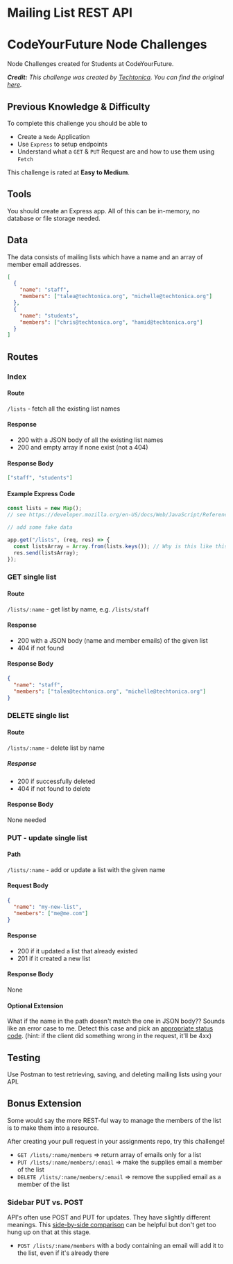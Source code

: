 # Mailing List REST API

# CodeYourFuture Node Challenges

Node Challenges created for Students at CodeYourFuture.

_**Credit:** This challenge was created by [Techtonica](https://github.com/Techtonica/curriculum). You can find the original [here](https://github.com/Techtonica/curriculum/blob/main/projects/mailing-list-rest-api.md)._

## Previous Knowledge & Difficulty

To complete this challenge you should be able to

- Create a `Node` Application
- Use `Express` to setup endpoints
- Understand what a `GET` & `PUT` Request are and how to use them using `Fetch`

This challenge is rated at **Easy to Medium**.

## Tools

You should create an Express app. All of this can be in-memory, no database or file storage needed.

## Data

The data consists of mailing lists which have a name and an array of member email addresses.

```json
[
  {
    "name": "staff",
    "members": ["talea@techtonica.org", "michelle@techtonica.org"]
  },
  {
    "name": "students",
    "members": ["chris@techtonica.org", "hamid@techtonica.org"]
  }
]
```

## Routes

### Index

#### Route

`/lists` - fetch all the existing list names

#### Response

- 200 with a JSON body of all the existing list names
- 200 and empty array if none exist (not a 404)

#### Response Body

```json
["staff", "students"]
```

#### Example Express Code

```javascript
const lists = new Map();
// see https://developer.mozilla.org/en-US/docs/Web/JavaScript/Reference/Global_Objects/Map

// add some fake data

app.get("/lists", (req, res) => {
  const listsArray = Array.from(lists.keys()); // Why is this like this? Try it out in your console.
  res.send(listsArray);
});
```

### GET single list

#### Route

`/lists/:name` - get list by name, e.g. `/lists/staff`

#### Response

- 200 with a JSON body (name and member emails) of the given list
- 404 if not found

#### Response Body

```json
{
  "name": "staff",
  "members": ["talea@techtonica.org", "michelle@techtonica.org"]
}
```

### DELETE single list

#### Route

`/lists/:name` - delete list by name

##### Response

- 200 if successfully deleted
- 404 if not found to delete

#### Response Body

None needed

### PUT - update single list

#### Path

`/lists/:name` - add or update a list with the given name

#### Request Body

```json
{
  "name": "my-new-list",
  "members": ["me@me.com"]
}
```

#### Response

- 200 if it updated a list that already existed
- 201 if it created a new list

#### Response Body

None

#### Optional Extension

What if the name in the path doesn't match the one in JSON body?? Sounds like an error case to me. Detect this case and pick an [appropriate status code](https://en.wikipedia.org/wiki/List_of_HTTP_status_codes#4xx_Client_errors). (hint: if the client did something wrong in the request, it'll be 4xx)

## Testing

Use Postman to test retrieving, saving, and deleting mailing lists using your API.

## Bonus Extension

Some would say the more REST-ful way to manage the members of the list is to make them into a resource.

After creating your pull request in your assignments repo, try this challenge!

- `GET /lists/:name/members` => return array of emails only for a list
- `PUT /lists/:name/members/:email` => make the supplies email a member of the list
- `DELETE /lists/:name/members/:email` => remove the supplied email as a member of the list

### Sidebar PUT vs. POST

API's often use POST and PUT for updates. They have slightly different meanings. This [side-by-side comparison](https://restfulapi.net/rest-put-vs-post/) can be helpful but don't get too hung up on that at this stage.

- `POST /lists/:name/members` with a body containing an email will add it to the list, even if it's already there
